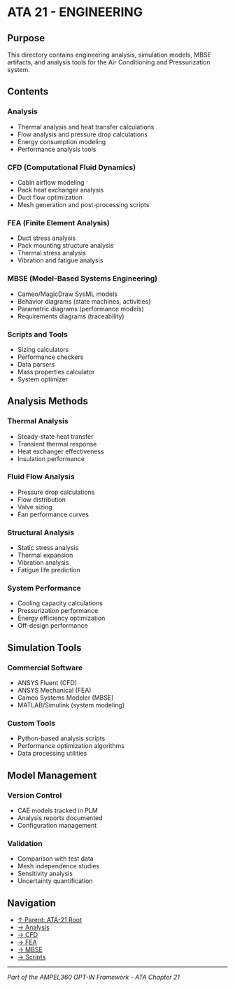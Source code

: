 # ATA 21 - ENGINEERING

## Purpose

This directory contains engineering analysis, simulation models, MBSE artifacts, and analysis tools for the Air Conditioning and Pressurization system.

## Contents

### Analysis
- Thermal analysis and heat transfer calculations
- Flow analysis and pressure drop calculations
- Energy consumption modeling
- Performance analysis tools

### CFD (Computational Fluid Dynamics)
- Cabin airflow modeling
- Pack heat exchanger analysis
- Duct flow optimization
- Mesh generation and post-processing scripts

### FEA (Finite Element Analysis)
- Duct stress analysis
- Pack mounting structure analysis
- Thermal stress analysis
- Vibration and fatigue analysis

### MBSE (Model-Based Systems Engineering)
- Cameo/MagicDraw SysML models
- Behavior diagrams (state machines, activities)
- Parametric diagrams (performance models)
- Requirements diagrams (traceability)

### Scripts and Tools
- Sizing calculators
- Performance checkers
- Data parsers
- Mass properties calculator
- System optimizer

## Analysis Methods

### Thermal Analysis
- Steady-state heat transfer
- Transient thermal response
- Heat exchanger effectiveness
- Insulation performance

### Fluid Flow Analysis
- Pressure drop calculations
- Flow distribution
- Valve sizing
- Fan performance curves

### Structural Analysis
- Static stress analysis
- Thermal expansion
- Vibration analysis
- Fatigue life prediction

### System Performance
- Cooling capacity calculations
- Pressurization performance
- Energy efficiency optimization
- Off-design performance

## Simulation Tools

### Commercial Software
- ANSYS Fluent (CFD)
- ANSYS Mechanical (FEA)
- Cameo Systems Modeler (MBSE)
- MATLAB/Simulink (system modeling)

### Custom Tools
- Python-based analysis scripts
- Performance optimization algorithms
- Data processing utilities

## Model Management

### Version Control
- CAE models tracked in PLM
- Analysis reports documented
- Configuration management

### Validation
- Comparison with test data
- Mesh independence studies
- Sensitivity analysis
- Uncertainty quantification

## Navigation

- [↑ Parent: ATA-21 Root](../README.md)
- [→ Analysis](ANALYSIS/)
- [→ CFD](CFD/)
- [→ FEA](FEA/)
- [→ MBSE](MBSE/)
- [→ Scripts](SCRIPTS/)

---

*Part of the AMPEL360 OPT-IN Framework - ATA Chapter 21*
